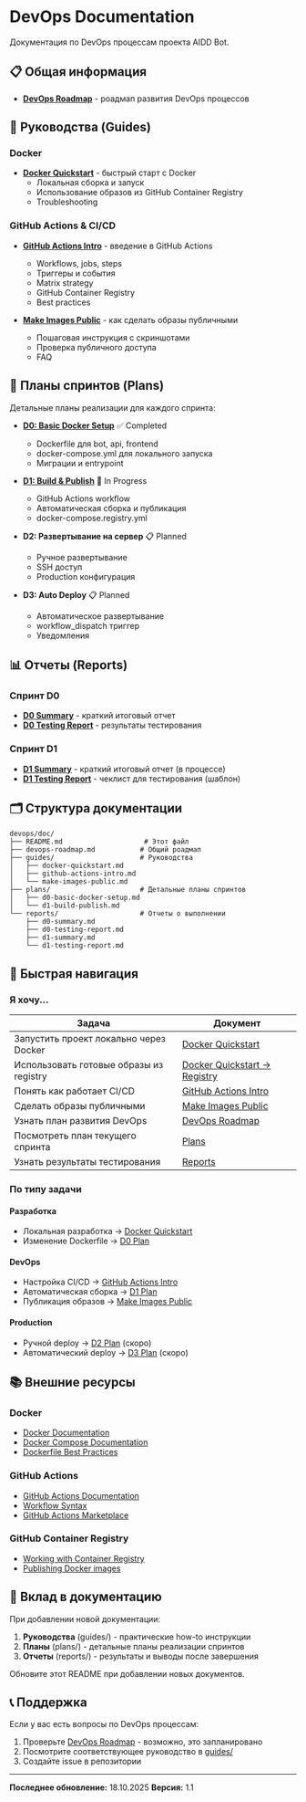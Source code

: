 # DevOps Documentation

Документация по DevOps процессам проекта AIDD Bot.

## 📋 Общая информация

- **[DevOps Roadmap](devops-roadmap.md)** - роадмап развития DevOps процессов

## 📖 Руководства (Guides)

### Docker

- **[Docker Quickstart](guides/docker-quickstart.md)** - быстрый старт с Docker
  - Локальная сборка и запуск
  - Использование образов из GitHub Container Registry
  - Troubleshooting

### GitHub Actions & CI/CD

- **[GitHub Actions Intro](guides/github-actions-intro.md)** - введение в GitHub Actions
  - Workflows, jobs, steps
  - Триггеры и события
  - Matrix strategy
  - GitHub Container Registry
  - Best practices

- **[Make Images Public](guides/make-images-public.md)** - как сделать образы публичными
  - Пошаговая инструкция с скриншотами
  - Проверка публичного доступа
  - FAQ

## 📝 Планы спринтов (Plans)

Детальные планы реализации для каждого спринта:

- **[D0: Basic Docker Setup](plans/d0-basic-docker-setup.md)** ✅ Completed
  - Dockerfile для bot, api, frontend
  - docker-compose.yml для локального запуска
  - Миграции и entrypoint

- **[D1: Build & Publish](plans/d1-build-publish.md)** 🚧 In Progress
  - GitHub Actions workflow
  - Автоматическая сборка и публикация
  - docker-compose.registry.yml

- **D2: Развертывание на сервер** 📋 Planned
  - Ручное развертывание
  - SSH доступ
  - Production конфигурация

- **D3: Auto Deploy** 📋 Planned
  - Автоматическое развертывание
  - workflow_dispatch триггер
  - Уведомления

## 📊 Отчеты (Reports)

### Спринт D0

- **[D0 Summary](reports/d0-summary.md)** - краткий итоговый отчет
- **[D0 Testing Report](reports/d0-testing-report.md)** - результаты тестирования

### Спринт D1

- **[D1 Summary](reports/d1-summary.md)** - краткий итоговый отчет (в процессе)
- **[D1 Testing Report](reports/d1-testing-report.md)** - чеклист для тестирования (шаблон)

## 🗂️ Структура документации

```
devops/doc/
├── README.md                    # Этот файл
├── devops-roadmap.md           # Общий роадмап
├── guides/                     # Руководства
│   ├── docker-quickstart.md
│   ├── github-actions-intro.md
│   └── make-images-public.md
├── plans/                      # Детальные планы спринтов
│   ├── d0-basic-docker-setup.md
│   └── d1-build-publish.md
└── reports/                    # Отчеты о выполнении
    ├── d0-summary.md
    ├── d0-testing-report.md
    ├── d1-summary.md
    └── d1-testing-report.md
```

## 🚀 Быстрая навигация

### Я хочу...

| Задача | Документ |
|--------|----------|
| Запустить проект локально через Docker | [Docker Quickstart](guides/docker-quickstart.md) |
| Использовать готовые образы из registry | [Docker Quickstart → Registry](guides/docker-quickstart.md#использование-образов-из-github-container-registry) |
| Понять как работает CI/CD | [GitHub Actions Intro](guides/github-actions-intro.md) |
| Сделать образы публичными | [Make Images Public](guides/make-images-public.md) |
| Узнать план развития DevOps | [DevOps Roadmap](devops-roadmap.md) |
| Посмотреть план текущего спринта | [Plans](plans/) |
| Узнать результаты тестирования | [Reports](reports/) |

### По типу задачи

#### Разработка
- Локальная разработка → [Docker Quickstart](guides/docker-quickstart.md)
- Изменение Dockerfile → [D0 Plan](plans/d0-basic-docker-setup.md)

#### DevOps
- Настройка CI/CD → [GitHub Actions Intro](guides/github-actions-intro.md)
- Автоматическая сборка → [D1 Plan](plans/d1-build-publish.md)
- Публикация образов → [Make Images Public](guides/make-images-public.md)

#### Production
- Ручной deploy → [D2 Plan](plans/) (скоро)
- Автоматический deploy → [D3 Plan](plans/) (скоро)

## 📚 Внешние ресурсы

### Docker
- [Docker Documentation](https://docs.docker.com/)
- [Docker Compose Documentation](https://docs.docker.com/compose/)
- [Dockerfile Best Practices](https://docs.docker.com/develop/develop-images/dockerfile_best-practices/)

### GitHub Actions
- [GitHub Actions Documentation](https://docs.github.com/en/actions)
- [Workflow Syntax](https://docs.github.com/en/actions/using-workflows/workflow-syntax-for-github-actions)
- [GitHub Actions Marketplace](https://github.com/marketplace?type=actions)

### GitHub Container Registry
- [Working with Container Registry](https://docs.github.com/en/packages/working-with-a-github-packages-registry/working-with-the-container-registry)
- [Publishing Docker images](https://docs.github.com/en/actions/publishing-packages/publishing-docker-images)

## 🤝 Вклад в документацию

При добавлении новой документации:

1. **Руководства** (guides/) - практические how-to инструкции
2. **Планы** (plans/) - детальные планы реализации спринтов
3. **Отчеты** (reports/) - результаты и выводы после завершения

Обновите этот README при добавлении новых документов.

## 📞 Поддержка

Если у вас есть вопросы по DevOps процессам:

1. Проверьте [DevOps Roadmap](devops-roadmap.md) - возможно, это запланировано
2. Посмотрите соответствующее руководство в [guides/](guides/)
3. Создайте issue в репозитории

---

**Последнее обновление:** 18.10.2025
**Версия:** 1.1
